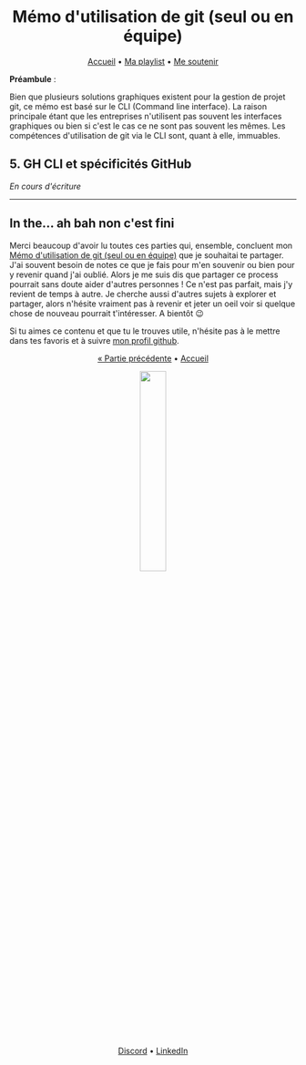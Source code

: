 <div align="center">
<h1>Mémo d'utilisation de git (seul ou en équipe)</h1>

<div>

[Accueil](../README.md) • [Ma playlist](https://open.spotify.com/playlist/3o0OqYN0EFmReWTdlbybAW?si=D9RAH_usT9yd8Dmdj7n-Qg) • [Me soutenir](https://www.buymeacoffee.com/lbAntoine)

</div>
</div>

**Préambule** :

Bien que plusieurs solutions graphiques existent pour la gestion de projet git, ce mémo est basé sur le CLI (Command line interface). La raison principale étant que les entreprises n'utilisent pas souvent les interfaces graphiques ou bien si c'est le cas ce ne sont pas souvent les mêmes. Les compétences d'utilisation de git via le CLI sont, quant à elle, immuables.

## 5. GH CLI et spécificités GitHub

_En cours d'écriture_

---

## In the... ah bah non c'est fini

Merci beaucoup d'avoir lu toutes ces parties qui, ensemble, concluent mon [Mémo d'utilisation de git (seul ou en équipe)]() que je souhaitai te partager. J'ai souvent besoin de notes ce que je fais pour m'en souvenir ou bien pour y revenir quand j'ai oublié. Alors je me suis dis que partager ce process pourrait sans doute aider d'autres personnes ! Ce n'est pas parfait, mais j'y revient de temps à autre. Je cherche aussi d'autres sujets à explorer et partager, alors n'hésite vraiment pas à revenir et jeter un oeil voir si quelque chose de nouveau pourrait t'intéresser. A bientôt 😉

Si tu aimes ce contenu et que tu le trouves utile, n'hésite pas à le mettre dans tes favoris et à suivre [mon profil github](https://github.com/lbAntoine).

<div align="center">
<div>

[« Partie précédente](./levelupterm.md) • [Accueil](../README.md)

</div>
<img width="30%" src="https://utfs.io/f/35969b6d-f22c-4a41-9775-a54026f1ff73-mwy9q0.png" />
<div>

[Discord](https://discordapp.com/users/328163554991669251) • [LinkedIn](https://linkedin.com/in/antoine-le-bras/)

</div>
</div>